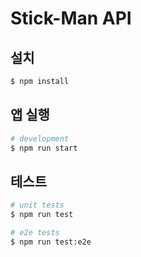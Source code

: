 # Stick-Man API

## 설치

```bash
$ npm install
```

## 앱 실행

```bash
# development
$ npm run start
```

## 테스트

```bash
# unit tests
$ npm run test

# e2e tests
$ npm run test:e2e
```

